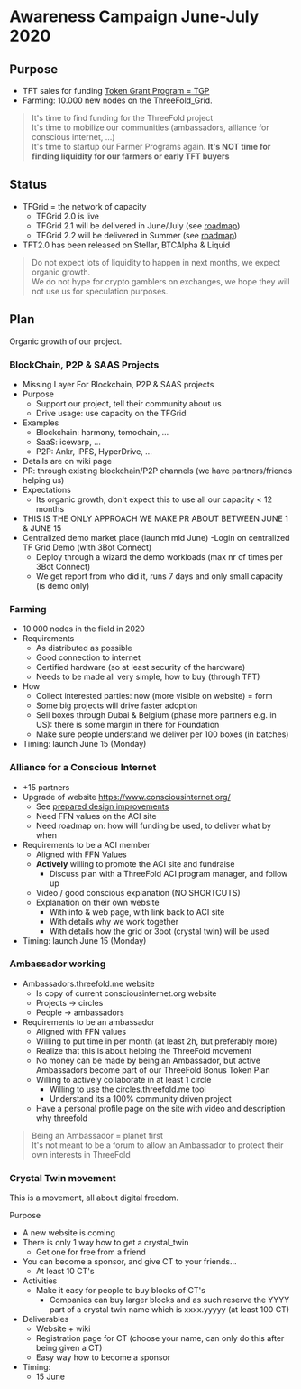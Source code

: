 # Awareness Campaign June-July 2020

## Purpose

- TFT sales for funding [Token Grant Program = TGP](grantoverview)
- Farming: 10.000 new nodes on the ThreeFold_Grid.

> It's time to find funding for the ThreeFold project <BR>
> It's time to mobilize our communities (ambassadors, alliance for conscious internet, ...) <BR>
> It's time to startup our Farmer Programs again.
> **It's NOT time for finding liquidity for our farmers or early TFT buyers**

## Status

- TFGrid = the network of capacity
  - TFGrid 2.0 is live
  - TFGrid 2.1 will be delivered in June/July (see [roadmap](roadmap))
  - TFGrid 2.2 will be delivered in Summer (see [roadmap](roadmap))
- TFT2.0 has been released on Stellar, BTCAlpha & Liquid

> Do not expect lots of liquidity to happen in next months, we expect organic growth. <BR>
> We do not hype for crypto gamblers on exchanges, we hope they will not use us for speculation purposes. <BR>

## Plan

Organic growth of our project.

### BlockChain, P2P & SAAS Projects

- Missing Layer For Blockchain, P2P & SAAS projects
- Purpose
  - Support our project, tell their community about us
  - Drive usage: use capacity on the TFGrid
- Examples
  - Blockchain: harmony, tomochain, ...
  - SaaS: icewarp, ...
  - P2P: Ankr, IPFS, HyperDrive, ...
- Details are on wiki page
- PR: through existing blockchain/P2P channels (we have partners/friends helping us)
- Expectations
  - Its organic growth, don't expect this to use all our capacity < 12 months
- THIS IS THE ONLY APPROACH WE MAKE PR ABOUT BETWEEN JUNE 1 & JUNE 15
- Centralized demo market place (launch mid June)
  -Login on centralized TF Grid Demo (with 3Bot Connect)
  - Deploy through a wizard the demo workloads (max nr of times per 3Bot Connect)
  - We get report from who did it, runs 7 days and only small capacity (is demo only)

### Farming

- 10.000 nodes in the field in 2020
- Requirements
  - As distributed as possible
  - Good connection to internet
  - Certified hardware (so at least security of the hardware)
  - Needs to be made all very simple, how to buy (through TFT)
- How
  - Collect interested parties: now (more visible on website) = form
  - Some big projects will drive faster adoption
  - Sell boxes through Dubai & Belgium (phase more partners e.g. in US): there is some margin in there for Foundation
  - Make sure people understand we deliver per 100 boxes (in batches)
- Timing: launch June 15 (Monday)

### Alliance for a Conscious Internet

- +15 partners
- Upgrade of website https://www.consciousinternet.org/
  - See [prepared design improvements](https://xd.adobe.com/view/8c4987c1-7622-4485-784e-107f53407b3d-fa78/?fullscreen&hints=off)
  - Need FFN values on the ACI site
  - Need roadmap on: how will funding be used, to deliver what by when
- Requirements to be a ACI member
  - Aligned with FFN Values
  - **Actively** willing to promote the ACI site and fundraise
    - Discuss plan with a ThreeFold ACI program manager, and follow up
  - Video / good conscious explanation (NO SHORTCUTS)
  - Explanation on their own website
    - With info & web page, with link back to ACI site
    - With details why we work together
    - With details how the grid or 3bot (crystal twin) will be used
- Timing: launch June 15 (Monday)

### Ambassador working

- Ambassadors.threefold.me website
  - Is copy of current consciousinternet.org website
  - Projects -> circles
  - People -> ambassadors
- Requirements to be an ambassador
  - Aligned with FFN values
  - Willing to put time in per month (at least 2h, but preferably more)
  - Realize that this is about helping the ThreeFold movement
  - No money can be made by being an Ambassador, but active Ambassadors become part of our ThreeFold Bonus Token Plan
  - Willing to actively collaborate in at least 1 circle
    - Willing to use the circles.threefold.me tool
    - Understand its a 100% community driven project
  - Have a personal profile page on the site with video and description why threefold

> Being an Ambassador = planet first <BR>
> It's not meant to be a forum to allow an Ambassador to protect their own interests in ThreeFold <BR>

### Crystal Twin movement

This is a movement, all about digital freedom.

Purpose

- A new website is coming
- There is only 1 way how to get a crystal_twin
  - Get one for free from a friend
- You can become a sponsor, and give CT to your friends...
  - At least 10 CT's
- Activities
  - Make it easy for people to buy blocks of CT's
    - Companies can buy larger blocks and as such reserve the YYYY part of a crystal twin name which is xxxx.yyyyy (at least 100 CT)
- Deliverables
  - Website + wiki
  - Registration page for CT (choose your name, can only do this after being given a CT)
  - Easy way how to become a sponsor
- Timing:
  - 15 June
